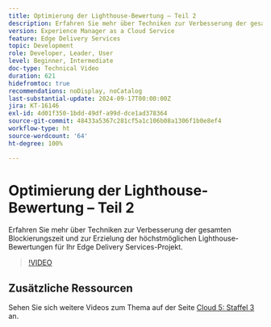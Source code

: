 ```yaml
---
title: Optimierung der Lighthouse-Bewertung – Teil 2
description: Erfahren Sie mehr über Techniken zur Verbesserung der gesamten Blockierungszeit und zur Erzielung der höchstmöglichen Lighthouse-Bewertungen für Ihr Edge Delivery Services-Projekt.
version: Experience Manager as a Cloud Service
feature: Edge Delivery Services
topic: Development
role: Developer, Leader, User
level: Beginner, Intermediate
doc-type: Technical Video
duration: 621
hidefromtoc: true
recommendations: noDisplay, noCatalog
last-substantial-update: 2024-09-17T00:00:00Z
jira: KT-16146
exl-id: 4d01f350-1bdd-49df-a99d-dce1ad378364
source-git-commit: 48433a5367c281cf5a1c106b08a1306f1b0e8ef4
workflow-type: ht
source-wordcount: '64'
ht-degree: 100%

---
```


# Optimierung der Lighthouse-Bewertung – Teil 2

Erfahren Sie mehr über Techniken zur Verbesserung der gesamten Blockierungszeit und zur Erzielung der höchstmöglichen Lighthouse-Bewertungen für Ihr Edge Delivery Services-Projekt.

>[!VIDEO](https://video.tv.adobe.com/v/3434042/?learn=on)

## Zusätzliche Ressourcen

Sehen Sie sich weitere Videos zum Thema auf der Seite [Cloud 5: Staffel 3](../cloud5-season-3.md) an.
